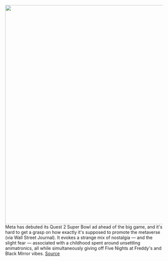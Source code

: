 <img src='https://cdn.vox-cdn.com/thumbor/kujtdGFQn0wZSxQKCnGfOjzsyrQ=/0x0:2148x1174/1200x0/filters:focal(0x0:2148x1174):no_upscale()/cdn.vox-cdn.com/uploads/chorus_asset/file/23238050/meta_super_bowl_trash_compactor.png' width='700px' /><br/>
Meta has debuted its Quest 2 Super Bowl ad ahead of the big game, and it's hard to get a grasp on how exactly it's supposed to promote the metaverse (via Wall Street Journal). It evokes a strange mix of nostalgia — and the slight fear — associated with a childhood spent around unsettling animatronics, all while simultaneously giving off Five Nights at Freddy's and Black Mirror vibes.
<a href='https://www.theverge.com/2022/2/12/22930776/metas-quest-2-super-bowl-metaverse-ad-animatronic-dog-virtual-reality'> Source <a/>
